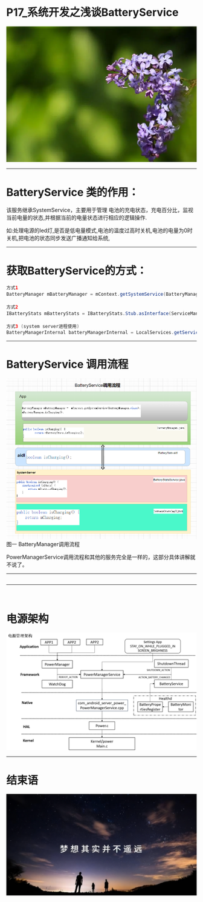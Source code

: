 # P17_系统开发之浅谈BatteryService

<img src="../flower/flower_right_0003.png">

---

# BatteryService 类的作用：

该服务继承SystemService，主要用于管理 电池的充电状态，充电百分比，监视当前电量的状态,并根据当前的电量状态进行相应的逻辑操作.

如:处理电源的led灯,是否是低电量模式,电池的温度过高时关机,电池的电量为0时关机,把电池的状态同步发送广播通知给系统, 

---

# 获取BatteryService的方式：

```java
方式1
BatteryManager mBatteryManager = mContext.getSystemService(BatteryManager.class);

方式2
IBatteryStats mBatteryStats = IBatteryStats.Stub.asInterface(ServiceManager.getService(BatteryStats.SERVICE_NAME));

方式3 (system server进程使用)
BatteryManagerInternal batteryManagerInternal = LocalServices.getService(BatteryManagerInternal.class);
```

---

# BatteryService 调用流程

<img src="BatteryService_whole.png">
图一 BatteryManager调用流程

PowerManagerService调用流程和其他的服务完全是一样的，这部分具体讲解就不说了。

---


```java

```

---

```java

```

```java

```


# 电源架构

<img src="../Images/power_whole.png">


---


# 结束语

<img src="../Images/end_001.png">